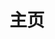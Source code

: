 ---
# containerClass 额外的页面容器 Class
containerClass: home
home: true
icon: fa-solid fa-galaxy fa-spin fa-spin-reverse
title: 主页
heroImage: 
# heroImage: /logo.svg
heroText: 默风
tagline: 
bgImage: https://theme-hope-assets.vuejs.press/bg/6-light.svg
bgImageDark: https://theme-hope-assets.vuejs.press/bg/6-dark.svg
bgImageStyle:
  background-attachment: fixed
actions:
  - text: 开始使用吧 
    link: /index/
    type: primary
  


  # - text: 文档
  #   link: /zh/guide/

# features:
#   - title: 标题
#     icon: ico
#     details: 内容
#     link: URL
copyright: 
# footer: 支持HTMLString
---